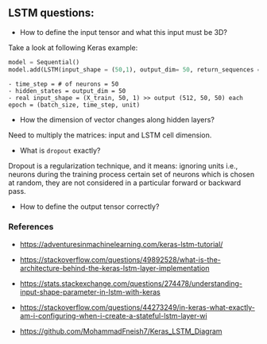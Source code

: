 ## LSTM questions:

- How to define the input tensor and what this input must be 3D?

Take a look at following Keras example:

```Python
model = Sequential()
model.add(LSTM(input_shape = (50,1), output_dim= 50, return_sequences = True))
```
    - time_step = # of neurons = 50
    - hidden_states = output_dim = 50
    - real input_shape = (X_train, 50, 1) >> output (512, 50, 50) each epoch = (batch_size, time_step, unit)

- How the dimension of vector changes along hidden layers?

Need to multiply the matrices: input and LSTM cell dimension.

- What is `dropout` exactly?

Dropout is a regularization technique, and it means: ignoring units i.e., neurons during the training
process certain set of neurons which is chosen at random, they are not considered in a particular forward or backward pass.

- How to define the output tensor correctly?

### References

- https://adventuresinmachinelearning.com/keras-lstm-tutorial/

- https://stackoverflow.com/questions/49892528/what-is-the-architecture-behind-the-keras-lstm-layer-implementation

- https://stats.stackexchange.com/questions/274478/understanding-input-shape-parameter-in-lstm-with-keras

- https://stackoverflow.com/questions/44273249/in-keras-what-exactly-am-i-configuring-when-i-create-a-stateful-lstm-layer-wi

- https://github.com/MohammadFneish7/Keras_LSTM_Diagram
